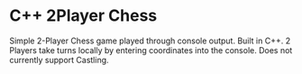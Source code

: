 # C++ 2Player Chess

Simple 2-Player Chess game played through console output.  Built in C++.  2 Players take turns locally by entering coordinates into the console.  Does not currently support Castling.
